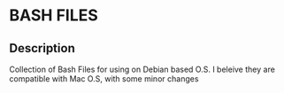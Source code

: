 # BASH FILES

## Description

Collection of Bash Files for using on Debian based O.S. I beleive they are compatible with Mac O.S, with some minor changes